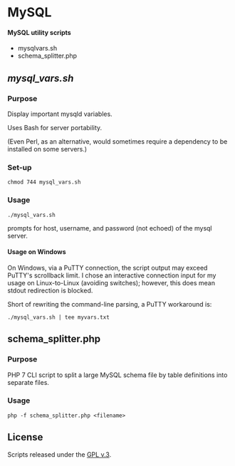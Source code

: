 
# MySQL

#### MySQL utility scripts

+ mysqlvars.sh
+ schema_splitter.php


## *mysql_vars.sh*

### Purpose

Display important mysqld variables.

Uses Bash for server portability.

(Even Perl, as an alternative, would sometimes require a dependency to be installed on some servers.)

### Set-up

    chmod 744 mysql_vars.sh

### Usage

    ./mysql_vars.sh

prompts for host, username, and password (not echoed) of the mysql server.

#### Usage on Windows

On Windows, via a PuTTY connection, the script output may exceed PuTTY's scrollback limit. I chose an interactive connection input for my usage on Linux-to-Linux (avoiding switches); however, this does mean stdout redirection is blocked.

Short of rewriting the command-line parsing, a PuTTY workaround is:

    ./mysql_vars.sh | tee myvars.txt


## schema_splitter.php

### Purpose

PHP 7 CLI script to split a large MySQL schema file by table definitions into separate files.

### Usage

    php -f schema_splitter.php <filename>


## License

Scripts released under the [GPL v.3](https://www.gnu.org/licenses/gpl-3.0.html).

